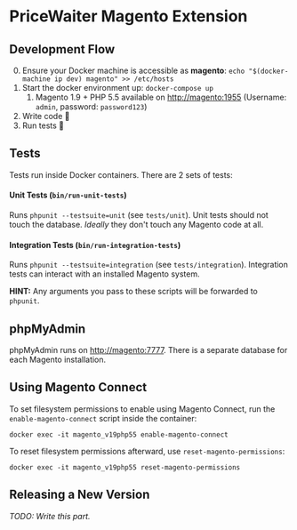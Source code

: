 # PriceWaiter Magento Extension

## Development Flow

0. Ensure your Docker machine is accessible as **magento**: `echo "$(docker-machine ip dev) magento" >> /etc/hosts`
1. Start the docker environment up: `docker-compose up`
    1. Magento 1.9 + PHP 5.5 available on [http://magento:1955](http://magento:1955) (Username: `admin`, password: `password123`)
2. Write code :saxophone:
3. Run tests :tada:

## Tests

Tests run inside Docker containers. There are 2 sets of tests:

#### Unit Tests (`bin/run-unit-tests`)

Runs `phpunit --testsuite=unit` (see `tests/unit`). Unit tests should not touch the database. *Ideally* they don't touch any Magento code at all.

#### Integration Tests (`bin/run-integration-tests`)

Runs `phpunit --testsuite=integration` (see `tests/integration`). Integration tests can interact with an installed Magento system.

**HINT:** Any arguments you pass to these scripts will be forwarded to `phpunit`.

## phpMyAdmin

phpMyAdmin runs on [http://magento:7777](http://magento:7777). There is a separate database for each Magento installation.

## Using Magento Connect

To set filesystem permissions to enable using Magento Connect, run the `enable-magento-connect` script inside the container:

```
docker exec -it magento_v19php55 enable-magento-connect
```

To reset filesystem permissions afterward, use `reset-magento-permissions`:

```
docker exec -it magento_v19php55 reset-magento-permissions
```

## Releasing a New Version

_TODO: Write this part._
